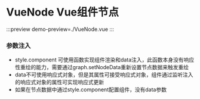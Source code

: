 # VueNode Vue组件节点

:::preview
demo-preview=./VueNode.vue
:::


### 参数注入

- style.component 可使用函数实现组件渲染和data注入，此函数本身没有响应性重绘的能力，需要通过graph.setNodeData重新设置节点数据来触发重绘
- data不可使用响应式对象，但是其属性可接受响应式对象，组件通过监听注入的响应式对象的属性可实现响应式更新
- 如果在节点数据中通过style.component配置组件，没有data参数
